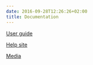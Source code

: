 ```yaml
---
date: 2016-09-28T12:26:26+02:00
title: Documentation
---
```


[User guide](/documentation/HBP_SP8_UserGuide_latest.pdf)

[Help site](https://mip.humanbrainproject.eu/help/)

[Media](https://mip.humanbrainproject.eu/help/media)
